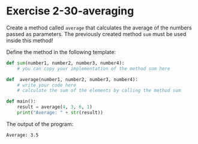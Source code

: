 # Exercise 2-30-averaging

Create a method called `average` that calculates the average of the numbers passed as parameters. The previously created method `sum` must be used inside this method!

Define the method in the following template:

```python
def sum(number1, number2, number3, number4):
    # you can copy your implementation of the method sum here

def  average(number1, number2, number3, number4):
    # write your code here
    # calculate the sum of the elements by calling the method sum

def main():
    result = average(4, 3, 6, 1)
    print("Average: " + str(result))
```

The output of the program:

```plaintext
Average: 3.5
```
